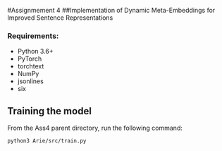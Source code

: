 #Assignmement 4
##Implementation of Dynamic Meta-Embeddings for Improved Sentence Representations

### Requirements:
* Python 3.6+
* PyTorch 
* torchtext 
* NumPy
* jsonlines
* six  

## Training the model 
From the Ass4 parent directory, run the following command:
  
`python3 Arie/src/train.py`


